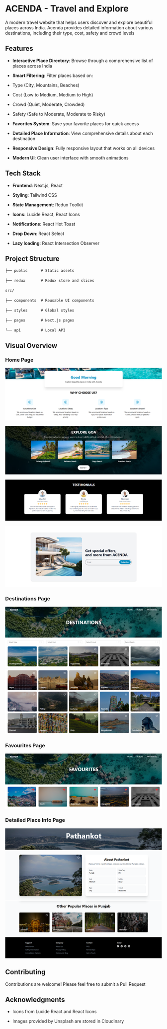 # ACENDA - Travel and Explore

A modern travel website that helps users discover and explore beautiful places across India. Acenda provides detailed information about various destinations, including their type, cost, safety and crowd levels


## Features
  

-  **Interactive Place Directory**: Browse through a comprehensive list of places across India

-  **Smart Filtering**: Filter places based on:

- Type (City, Mountains, Beaches)

- Cost (Low to Medium, Medium to High)

- Crowd (Quiet, Moderate, Crowded)

- Safety (Safe to Moderate, Moderate to Risky)

-  **Favorites System**: Save your favorite places for quick access

-  **Detailed Place Information**: View comprehensive details about each destination

-  **Responsive Design**: Fully responsive layout that works on all devices

-  **Modern UI**: Clean user interface with smooth animations

  
## Tech Stack

  
-  **Frontend**: Next.js, React

-  **Styling**: Tailwind CSS

-  **State Management**: Redux Toolkit

-  **Icons**: Lucide React, React Icons

-  **Notifications**: React Hot Toast

-  **Drop Down**: React Select

 -  **Lazy loading**: React Intersection Observer

  
## Project Structure

```
├── public      # Static assets

├── redux       # Redux store and slices

src/

├── components  # Reusable UI components

├── styles      # Global styles

├── pages       # Next.js pages

└── api         # Local API
```  

## Visual Overview

### Home Page
![homepage01](./overview/acenda-home01.png)

![homepage02](./overview/acenda-home02.png)

![homepage03](./overview/acenda-home03.png)

![homepage04](./overview/acenda-home04.png)

### Destinations Page
![placespage01](./overview/acenda-places01.png)
![placespage02](./overview/acenda-places02.png)

### Favourites Page
![favpage](./overview/acenda-favpage.png)

### Detailed Place Info Page
![infopage01](./overview/acenda-dynamic01.png)
![infopage02](./overview/acenda-dynamic02.png)

## Contributing

Contributions are welcome! Please feel free to submit a Pull Request

## Acknowledgments

- Icons from Lucide React and React Icons

- Images provided by Unsplash are stored in Cloudinary
